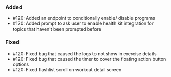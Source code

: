 ### Added

- #120: Added an endpoint to conditionally enable/ disable programs
- #120: Added prompt to ask user to enable health kit integration for topics that haven't been prompted before

### Fixed

- #120: Fixed bug that caused the logs to not show in exercise details
- #120: Fixed bug that caused the timer to cover the floating action button options
- #120: Fixed flashlist scroll on workout detail screen

